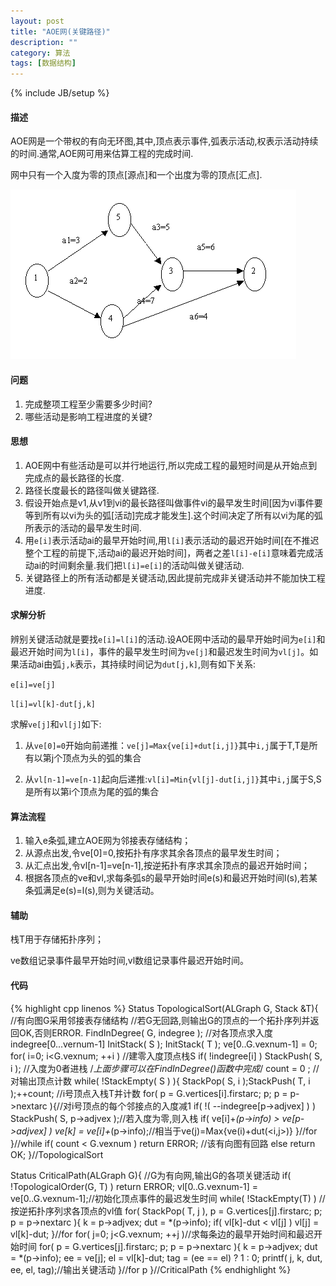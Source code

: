 ```yaml
---
layout: post
title: "AOE网(关键路径)"
description: ""
category: 算法
tags: [数据结构]
---
```

{% include JB/setup %}

#### 描述

AOE网是一个带权的有向无环图,其中,顶点表示事件,弧表示活动,权表示活动持续的时间.通常,AOE网可用来估算工程的完成时间.

网中只有一个入度为零的顶点[源点]和一个出度为零的顶点[汇点].

![AOE](/assets/img/201309070101.jpg)

<!--more-->

#### 问题

1. 完成整项工程至少需要多少时间?
2. 哪些活动是影响工程进度的关键?

#### 思想

1. AOE网中有些活动是可以并行地运行,所以完成工程的最短时间是从开始点到完成点的最长路径的长度.
2. 路径长度最长的路径叫做关键路径.
3. 假设开始点是v1,从v1到vi的最长路径叫做事件vi的最早发生时间[因为vi事件要等到所有以vi为头的弧[活动]完成才能发生].这个时间决定了所有以vi为尾的弧所表示的活动的最早发生时间.
4. 用`e[i]`表示活动ai的最早开始时间,用`l[i]`表示活动的最迟开始时间[在不推迟整个工程的前提下,活动ai的最迟开始时间]，两者之差`l[i]-e[i]`意味着完成活动ai的时间剩余量.我们把`l[i]=e[i]`的活动叫做关键活动.
5. 关键路径上的所有活动都是关键活动,因此提前完成非关键活动并不能加快工程进度.

#### 求解分析

辨别关键活动就是要找`e[i]=l[i]`的活动.设AOE网中活动的最早开始时间为`e[i]`和最迟开始时间为`l[i]`，事件的最早发生时间为`ve[j]`和最迟发生时间为`vl[j]`。如果活动ai由弧`j,k`表示，其持续时间记为`dut[j,k]`,则有如下关系:

`e[i]=ve[j]`

`l[i]=vl[k]-dut[j,k]`

求解`ve[j]`和`vl[j]`如下:

1. 从`ve[0]=0`开始向前递推：`ve[j]=Max{ve[i]+dut[i,j]}`其中`i,j`属于T,T是所有以第j个顶点为头的弧的集合

2. 从`vl[n-1]=ve[n-1]`起向后递推:`vl[i]=Min{vl[j]-dut[i,j]}`其中`i,j`属于S,S是所有以第i个顶点为尾的弧的集合

#### 算法流程

1. 输入e条弧,建立AOE网为邻接表存储结构；
2. 从源点出发,令ve[0]=0,按拓扑有序求其余各顶点的最早发生时间；
3. 从汇点出发,令vl[n-1]=ve[n-1],按逆拓扑有序求其余顶点的最迟开始时间；
4. 根据各顶点的ve和vl,求每条弧s的最早开始时间e(s)和最迟开始时间l(s),若某条弧满足e(s)=l(s),则为关键活动。

#### 辅助

栈T用于存储拓扑序列；

ve数组记录事件最早开始时间,vl数组记录事件最迟开始时间。

#### 代码

{% highlight cpp linenos %}
Status TopologicalSort(ALGraph G, Stack &T){
    //有向图G采用邻接表存储结构
    //若G无回路,则输出G的顶点的一个拓扑序列并返回OK,否则ERROR.
    FindInDegree( G, indegree );    //对各顶点求入度indegree[0...vernum-1]
    InitStack( S );
    InitStack( T );
    ve[0..G.vexnum-1] = 0;
    for( i=0; i<G.vexnum; ++i ) //建零入度顶点栈S
        if( !indegree[i] ) StackPush( S, i ); //入度为0者进栈
    /*上面步骤可以在FindInDegree()函数中完成*/
    count = 0 ; //对输出顶点计数
    while( !StackEmpty( S ) ){
        StackPop( S, i );StackPush( T, i );++count;   //i号顶点入栈T并计数
        for( p = G.vertices[i].firstarc; p; p = p->nextarc ){//对i号顶点的每个邻接点的入度减1
            if( !( --indegree[p->adjvex] ) ) StackPush( S, p->adjvex );//若入度为零,则入栈
            if( ve[i]+*(p->info) > ve[p->adjvex] ) ve[k] = ve[i]+*(p->info);//相当于ve(j)=Max{ve(i)+dut(<i,j>)}
        }//for
    }//while
    if( count < G.vexnum ) return ERROR;    //该有向图有回路
    else return OK;
}//TopologicalSort

Status CriticalPath(ALGraph G){
    //G为有向网,输出G的各项关键活动
    if( !TopologicalOrder(G, T) ) return ERROR;
    vl[0..G.vexnum-1] = ve[0..G.vexnum-1];//初始化顶点事件的最迟发生时间
    while( !StackEmpty(T) ) //按逆拓扑序列求各顶点的vl值
        for( StackPop( T, j ), p = G.vertices[j].firstarc; p; p = p->nextarc ){
            k = p->adjvex; dut = *(p->info);
            if( vl[k]-dut < vl[j] ) vl[j] = vl[k]-dut;
        }//for
    for( j=0; j<G.vexnum; ++j )//求每条边的最早开始时间和最迟开始时间
        for( p = G.vertices[j].firstarc; p; p = p->nextarc ){
            k = p->adjvex; dut = *(p->info);
            ee = ve[j]; el = vl[k]-dut;
            tag = (ee == el) ? 1 : 0;
            printf( j, k, dut, ee, el, tag);//输出关键活动
        }//for p
}//CriticalPath
{% endhighlight %}